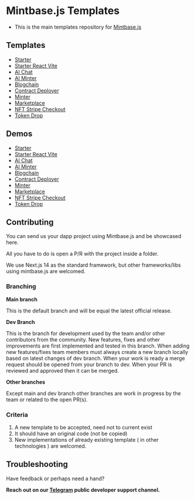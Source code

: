 # Mintbase.js Templates

- This is the main templates repository for [Mintbase.js](https://github.com/mintbase/mintbase-js)

## Templates

- [Starter](./starter/next-js/)
- [Starter React Vite](./starter/react-vite/)
- [AI Chat](./ai-chat)
- [AI Minter](./ai-minter)
- [Blogchain](./blogchain/)
- [Contract Deployer](./contract-deployer)
- [Minter](./minter)
- [Marketplace](./marketplace)
- [NFT Stripe Checkout](./nft-stripe-checkout)
- [Token Drop](./simple-token-drop)

  
  

## Demos

 
- [Starter](https://mintbase-starter.vercel.app)
- [Starter React Vite](https://starter-react-vite.vercel.app)
- [AI Chat](https://ai-chat-template-mintbase.vercel.app)
- [AI Minter](https://ai-minter.vercel.app/)
- [Blogchain](https://blogchain-template.vercel.app)
- [Contract Deployer](https://contract-deployer-template.vercel.app/)
- [Minter](https://minter-template.vercel.app/)
- [Marketplace](https://marketplace-template.vercel.app)
- [NFT Stripe Checkout](https://nft-stripe-checkout.vercel.app)
- [Token Drop](https://token-drop-template.vercel.app)

  
  

## Contributing

  

You can send us your dapp project using Mintbase.js and be showcased here.

All you have to do is open a P/R with the project inside a folder.

We use Next.js 14 as the standard framework, but other frameworks/libs using mintbase.js are welcomed.

  

### Branching

 **Main branch**

This is the default branch and will be equal the latest official release.

 **Dev Branch**

This is the branch for development used by the team and/or other contributors from the community. New features, fixes and other improvements are first implemented and tested in this branch. When adding new features/fixes team members must always create a new branch locally based on latest changes of dev branch. When your work is ready a merge request should be opened from your branch to dev. When your PR is reviewed and approved then it can be merged.

 **Other branches**

Except main and dev branch other branches are work in progress by the team or related to the open PR(s).

### Criteria
 1. A new template to be accepted, need not to current exist
 2. It should have an original code (not be copied)
 3. New implementations of already existing template ( in other technologies ) are welcomed.


## Troubleshooting

Have feedback or perhaps need a hand?

**Reach out on our  [Telegram](https://t.me/mintdev)  public developer support channel.**